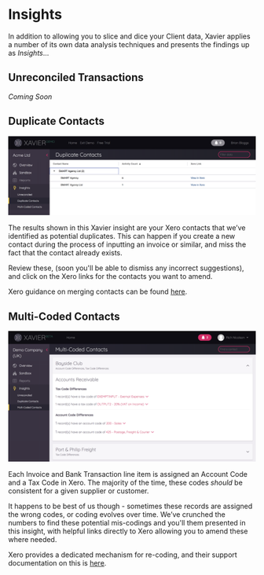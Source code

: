 # Insights
In addition to allowing you to slice and dice your Client data, Xavier applies a number of its own data analysis
techniques and presents the findings up as *Insights*...

## Unreconciled Transactions
*Coming Soon*

## Duplicate Contacts
![Multi-Coded Contacts](./images/duplicate-contacts.png)

The results shown in this Xavier insight are your Xero contacts that we’ve identified as potential duplicates. 
This can happen if you create a new contact during the process of inputting an invoice or similar, and miss the fact that
the contact already exists.

Review these, (soon you'll be able to dismiss any incorrect suggestions), and click on the Xero links for the contacts 
you want to amend. 

Xero guidance on merging contacts can be found [here](https://central.xero.com/s/article/Edit-or-merge-an-existing-contact).

## Multi-Coded Contacts

![Multi-Coded Contacts](./images/multi-coded-contacts.png)

Each Invoice and Bank Transaction line item is assigned an Account Code and a Tax Code in Xero. 
The majority of the time, these codes *should* be consistent for a given supplier or customer. 

It happens to be best of us though - sometimes these records are assigned the wrong codes, or coding evolves over time.
We’ve crunched the numbers to find these potential mis-codings and you'll them presented in this insight, with helpful 
links directly to Xero allowing you to amend these where needed. 

Xero provides a dedicated mechanism for re-coding, and their support documentation on this is [here](https://central.xero.com/s/article/Find-Recode-a-group-of-transaction-lines).